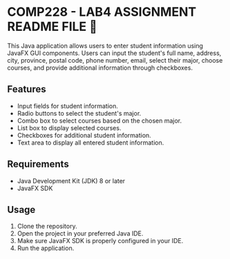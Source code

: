# COMP228 - LAB4 ASSIGNMENT README FILE 🚀

This Java application allows users to enter student information using JavaFX GUI components. Users can input the student's full name, address, city, province, postal code, phone number, email, select their major, choose courses, and provide additional information through checkboxes.

## Features

- Input fields for student information.
- Radio buttons to select the student's major.
- Combo box to select courses based on the chosen major.
- List box to display selected courses.
- Checkboxes for additional student information.
- Text area to display all entered student information.

## Requirements

- Java Development Kit (JDK) 8 or later
- JavaFX SDK

## Usage

1. Clone the repository.
2. Open the project in your preferred Java IDE.
3. Make sure JavaFX SDK is properly configured in your IDE.
4. Run the application.
